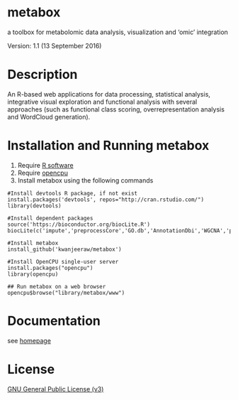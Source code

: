 # metabox
a toolbox for metabolomic data analysis, visualization and ‘omic’ integration

Version: 1.1 (13 September 2016)

Description
=========
An R-based web applications for data processing, statistical analysis, integrative visual exploration and functional analysis with several approaches (such as functional class scoring, overrepresentation analysis and WordCloud generation).

Installation and Running metabox
=========
  1. Require [R software](https://www.r-project.org/)
  2. Require [opencpu](https://www.opencpu.org/)
  3. Install metabox using the following commands
```
#Install devtools R package, if not exist
install.packages('devtools', repos="http://cran.rstudio.com/")
library(devtools)

#Install dependent packages
source('https://bioconductor.org/biocLite.R')
biocLite(c('impute','preprocessCore','GO.db','AnnotationDbi','WGCNA','piano','qpgraph','BioNet','ChemmineR'))

#Install metabox
install_github('kwanjeeraw/metabox')

#Install OpenCPU single-user server
install.packages("opencpu")
library(opencpu)

## Run metabox on a web browser
opencpu$browse("library/metabox/www")

```

Documentation
=========
see [homepage](http://kwanjeeraw.github.io/metabox/)

License
=========
[GNU General Public License (v3)](https://github.com/kwanjeeraw/metabox/blob/master/LICENSE)
